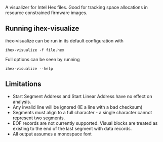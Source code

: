 A visualizer for Intel Hex files. Good for tracking space allocations in resource constrained firmware images.

## Running ihex-visualize

ihex-visualize can be run in its default configuration with

```
ihex-visualize -f file.hex
```

Full options can be seen by running
```
ihex-visualize --help
```

## Limitations

* Start Segment Address and Start Linear Address have no effect on analysis.
* Any invalid line will be ignored (IE a line with a bad checksum)
* Segments must align to a full character - a single character cannot represent two segments.
* EOF records are not currently supported. Visual blocks are treated as existing to the end of the last segment with data records.
* All output assumes a monospace font
